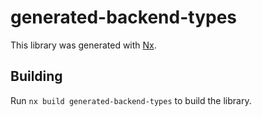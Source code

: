 # generated-backend-types

This library was generated with [Nx](https://nx.dev).

## Building

Run `nx build generated-backend-types` to build the library.
